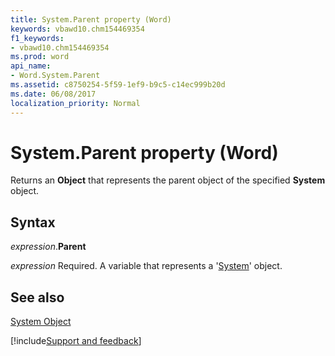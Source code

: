 ```yaml
---
title: System.Parent property (Word)
keywords: vbawd10.chm154469354
f1_keywords:
- vbawd10.chm154469354
ms.prod: word
api_name:
- Word.System.Parent
ms.assetid: c8750254-5f59-1ef9-b9c5-c14ec999b20d
ms.date: 06/08/2017
localization_priority: Normal
---
```



# System.Parent property (Word)

Returns an  **Object** that represents the parent object of the specified **System** object.


## Syntax

_expression_.**Parent**

_expression_ Required. A variable that represents a '[System](Word.System.md)' object.


## See also


[System Object](Word.System.md)

[!include[Support and feedback](~/includes/feedback-boilerplate.md)]